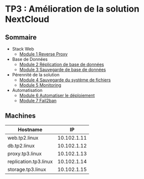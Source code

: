 # TP3 : Amélioration de la solution NextCloud

## Sommaire

- Stack Web
  - [Module 1 Reverse Proxy](./module1.md)
- Base de Données
  - [Module 2 Réplication de base de données](./module2.md)
  - [Module 3 Sauvegarde de base de données](./module3.md)
- Pérennité de la solution
  - [Module 4 Sauvegarde du système de fichiers](./module4.md)
  - [Module 5 Monitoring](./module5.md)
- Automatisation
  - [Module 6 Automatiser le déploiement](./module6.md)
  - [Module 7 Fail2ban](./module7.md)

## Machines

| Hostname              | IP          |
| --------------------- | ----------- |
| web.tp2.linux         | 10.102.1.11 |
| db.tp2.linux          | 10.102.1.12 |
| proxy.tp3.linux       | 10.102.1.13 |
| replication.tp3.linux | 10.102.1.14 |
| storage.tp3.linux     | 10.102.1.15 |
